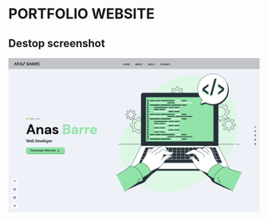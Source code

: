 # PORTFOLIO WEBSITE

## Destop screenshot

![desktop-preview](./frontend_react/src/assets/desktop-view2.png)
